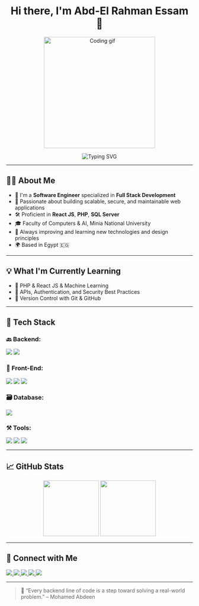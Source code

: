 <h1 align="center">Hi there, I'm Abd-El Rahman Essam 👋</h1>

<p align="center">
  <img src="https://media.giphy.com/media/qgQUggAC3Pfv687qPC/giphy.gif" width="300" alt="Coding gif"/>
</p>

<p align="center">
  <img src="https://readme-typing-svg.herokuapp.com?font=Fira+Code&size=24&color=61DAFB&center=true&vCenter=true&width=500&lines=Hi,+I'm+Abd+-+El+Rahman!;Software+Engineer+(PHP);Backend+Developer+%7C+SQL+%7C+APIs;Always+Learning+Something+New!" alt="Typing SVG" />
</p>

---

## 👨‍💻 About Me

- 🧠 I'm a **Software Engineer** specialized in **Full Stack Development**  
- 💼 Passionate about building scalable, secure, and maintainable web applications  
- 🛠️ Proficient in **React JS**, **PHP**, **SQL Server** 
- 🎓 Faculty of Computers & AI, Minia National University  
- 🚀 Always improving and learning new technologies and design principles  
- 🌍 Based in Egypt 🇪🇬  
 

---

## 💡 What I'm Currently Learning

- 🧩 PHP & React JS & Machine Learning  
- 📡 APIs, Authentication, and Security Best Practices  
- 🔄 Version Control with Git & GitHub

---

## 🧰 Tech Stack

### 🔙 Backend:
<p>
  <img src="https://img.shields.io/badge/PHP-purple?style=for-the-badge&logo=PHP&logoColor=white" />
  <img src="https://img.shields.io/badge/sql-239120?style=for-the-badge&logo=c-sharp&logoColor=white" />
</p>

### 🎨 Front-End:
<p>
  <img src="https://img.shields.io/badge/HTML5-E34F26?style=for-the-badge&logo=html5&logoColor=white" />
  <img src="https://img.shields.io/badge/CSS3-1572B6?style=for-the-badge&logo=css3&logoColor=white" />
  <img src="https://img.shields.io/badge/JavaScript-black?style=for-the-badge&logo=javascript&logoColor=white" />
</p>

### 🗃️ Database:
<p>
  <img src="https://img.shields.io/badge/SQL_Server-CC2927?style=for-the-badge&logo=microsoftsqlserver&logoColor=white" />
</p>

### ⚒️ Tools:
<p>
  <img src="https://img.shields.io/badge/Visual_Studio-5C2D91?style=for-the-badge&logo=visualstudio&logoColor=white" />
  <img src="https://img.shields.io/badge/Git-F05032?style=for-the-badge&logo=git&logoColor=white" />
  <img src="https://img.shields.io/badge/GitHub-181717?style=for-the-badge&logo=github&logoColor=white" />
</p>

---

## 📈 GitHub Stats

<p align="center">
  <img src="https://github-readme-stats.vercel.app/api?username=mohamedemad1211&show_icons=true&theme=react" height="150"/>
  <img src="https://github-readme-stats.vercel.app/api/top-langs/?username=mohamedemad1211&layout=compact&theme=react" height="150"/>
</p>

---

## 🤝 Connect with Me

<a href="https://www.linkedin.com/in/mohamed-emad-abdeen12112000/" target="_blank"> <img src="https://img.shields.io/badge/-LinkedIn-0077B5?style=for-the-badge&logo=Linkedin&logoColor=white"/> </a>
<a href="mailto:moabdeen1911@gmail.com" target="_blank"> <img src="https://img.shields.io/badge/-Email-D44638?style=for-the-badge&logo=Gmail&logoColor=white"/> </a>
<a href="https://x.com/3abdeen_7" target="_blank"> <img src="https://img.shields.io/badge/-Twitter(X)-000000?style=for-the-badge&logo=Twitter&logoColor=white"/> </a>
<a href="https://www.instagram.com/3abdeen_7/" target="_blank"> <img src="https://img.shields.io/badge/-Instagram-E4405F?style=for-the-badge&logo=Instagram&logoColor=white"/> </a>
<a href="https://www.facebook.com/mohamed.abdeen.206258" target="_blank"> <img src="https://img.shields.io/badge/-Facebook-1877F2?style=for-the-badge&logo=Facebook&logoColor=white"/> </a>

---

> 💬 “Every backend line of code is a step toward solving a real-world problem.” – Mohamed Abdeen
